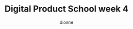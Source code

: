 ---
layout: post
title: "Digital Product School week 4"
author: dionne
categories: [ Retrospective ]
image: assets/images/data-landscape.png
--- 